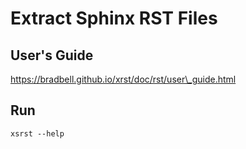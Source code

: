 # Extract Sphinx RST Files

## User's Guide
https://bradbell.github.io/xrst/doc/rst/user\_guide.html

## Run
```
xsrst --help
```
